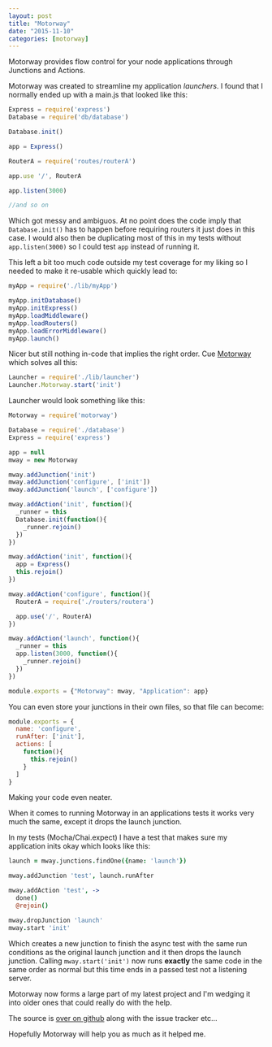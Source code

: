 ```yaml
---
layout: post
title: "Motorway"
date: "2015-11-10"
categories: [motorway]
---
```

Motorway provides flow control for your node applications through Junctions and Actions.

Motorway was created to streamline my application _launchers_. I found that I normally ended up with a main.js that looked like this:

```javascript
Express = require('express')
Database = require('db/database')

Database.init()

app = Express()

RouterA = require('routes/routerA')

app.use '/', RouterA

app.listen(3000)

//and so on
```

Which got messy and ambiguos. At no point does the code imply that `Database.init()` has to happen before requiring routers it just does in this case. I would also then be duplicating most of this in my tests without `app.listen(3000)` so I could test `app` instead of running it.

This left a bit too much code outside my test coverage for my liking so I needed to make it re-usable which quickly lead to:

```javascript
myApp = require('./lib/myApp')

myApp.initDatabase()
myApp.initExpress()
myApp.loadMiddleware()
myApp.loadRouters()
myApp.loadErrorMiddleware()
myApp.launch()
```

Nicer but still nothing in-code that implies the right order. Cue [Motorway](https://github.com/Arcath/Motorway) which solves all this:

```javascript
Launcher = require('./lib/launcher')
Launcher.Motorway.start('init')
```

Launcher would look something like this:

```javascript
Motorway = require('motorway')

Database = require('./database')
Express = require('express')

app = null
mway = new Motorway

mway.addJunction('init')
mway.addJunction('configure', ['init'])
mway.addJunction('launch', ['configure'])

mway.addAction('init', function(){
  _runner = this
  Database.init(function(){
    _runner.rejoin()
  })
})

mway.addAction('init', function(){
  app = Express()
  this.rejoin()
})

mway.addAction('configure', function(){
  RouterA = require('./routers/routera')

  app.use('/', RouterA)
})

mway.addAction('launch', function(){
  _runner = this
  app.listen(3000, function(){
    _runner.rejoin()
  })
})

module.exports = {"Motorway": mway, "Application": app}
```

You can even store your junctions in their own files, so that file can become:

```javascript
module.exports = {
  name: 'configure',
  runAfter: ['init'],
  actions: [
    function(){
      this.rejoin()
    }
  ]
}
```

Making your code even neater.

When it comes to running Motorway in an applications tests it works very much the same, except it drops the launch junction.

In my tests (Mocha/Chai.expect) I have a test that makes sure my application inits okay which looks like this:

```coffee
launch = mway.junctions.findOne({name: 'launch'})

mway.addJunction 'test', launch.runAfter

mway.addAction 'test', ->
  done()
  @rejoin()

mway.dropJunction 'launch'
mway.start 'init'
```

Which creates a new junction to finish the async test with the same run conditions as the original launch junction and it then drops the launch junction. Calling `mway.start('init')` now runs __exactly__ the same code in the same order as normal but this time ends in a passed test not a listening server.

Motorway now forms a large part of my latest project and I'm wedging it into older ones that could really do with the help.

The source is [over on github](https://github.com/Arcath/Motorway) along with the issue tracker etc...

Hopefully Motorway will help you as much as it helped me.
